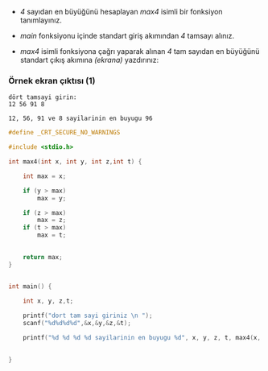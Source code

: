 * _4_ sayıdan en büyüğünü hesaplayan _max4_ isimli bir fonksiyon tanımlayınız.

* _main_ fonksiyonu içinde standart giriş akımından _4_ tamsayı alınız.

* _max4_ isimli fonksiyona çağrı yaparak alınan _4_ tam sayıdan en büyüğünü standart çıkış akımına _(ekrana)_ yazdırınız:

### Örnek ekran çıktısı (1)

```
dört tamsayi girin:
12 56 91 8

12, 56, 91 ve 8 sayilarinin en buyugu 96
```
```c
#define _CRT_SECURE_NO_WARNINGS

#include <stdio.h>

int max4(int x, int y, int z,int t) {

	int max = x;

	if (y > max)
		max = y;

	if (z > max)
		max = z;
	if (t > max)
		max = t;

	
	return max;
}


int main() {

	int x, y, z,t;
	
	printf("dort tam sayi giriniz \n ");
	scanf("%d%d%d%d",&x,&y,&z,&t);

	printf("%d %d %d %d sayilarinin en buyugu %d", x, y, z, t, max4(x, y, z,t));
	

}
```
